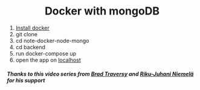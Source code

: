 <h1 align = 'center'> Docker with mongoDB </h1>

1. [Install docker](https://www.docker.com/get-started)
2. git clone
3. cd note-docker-node-mongo
4. cd backend
5. run docker-compose up
6. open the app on [localhost](http://localhost/)

##### Thanks to this video series from [Brad Traversy](https://www.youtube.com/watch?v=Kyx2PsuwomE&list=PLillGF-Rfqbb6vZqT-Lzi9Al_noaY5LAs) and [Riku-Juhani Niemelä](https://github.com/RGnt) for his support
